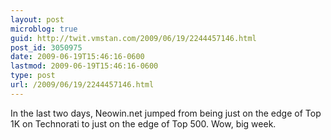 ```yaml
---
layout: post
microblog: true
guid: http://twit.vmstan.com/2009/06/19/2244457146.html
post_id: 3050975
date: 2009-06-19T15:46:16-0600
lastmod: 2009-06-19T15:46:16-0600
type: post
url: /2009/06/19/2244457146.html
---
```

In the last two days, Neowin.net jumped from being just on the edge of Top 1K on Technorati to just on the edge of Top 500. Wow, big week.
